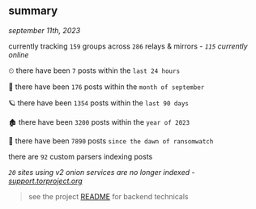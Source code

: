 
## summary
_september 11th, 2023_

currently tracking `159` groups across `286` relays & mirrors - _`115` currently online_

⏲ there have been `7` posts within the `last 24 hours`

🦈 there have been `176` posts within the `month of september`

🪐 there have been `1354` posts within the `last 90 days`

🏚 there have been `3200` posts within the `year of 2023`

🦕 there have been `7890` posts `since the dawn of ransomwatch`

there are `92` custom parsers indexing posts

_`20` sites using v2 onion services are no longer indexed - [support.torproject.org](https://support.torproject.org/onionservices/v2-deprecation/)_

> see the project [README](https://github.com/joshhighet/ransomwatch#ransomwatch--) for backend technicals
